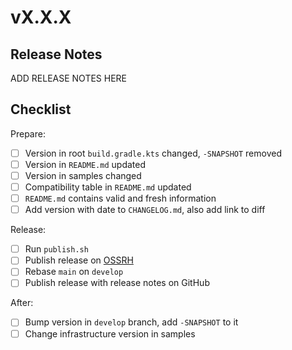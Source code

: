 # vX.X.X

## Release Notes

ADD RELEASE NOTES HERE

## Checklist

Prepare:

- [ ] Version in root `build.gradle.kts` changed, `-SNAPSHOT` removed
- [ ] Version in `README.md` updated
- [ ] Version in samples changed
- [ ] Compatibility table in `README.md` updated
- [ ] `README.md` contains valid and fresh information
- [ ] Add version with date to `CHANGELOG.md`, also add link to diff

Release:

- [ ] Run `publish.sh`
- [ ] Publish release on [OSSRH](https://s01.oss.sonatype.org/)
- [ ] Rebase `main` on `develop`
- [ ] Publish release with release notes on GitHub

After:

- [ ] Bump version in `develop` branch, add `-SNAPSHOT` to it
- [ ] Change infrastructure version in samples
